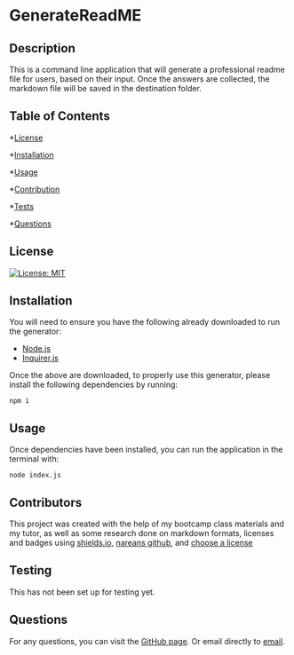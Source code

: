 # GenerateReadME

## Description

This is a command line application that will generate a professional readme file for users, based on their input. Once the answers are collected, the markdown file will be saved in the destination folder.

 ## Table of Contents

  *[License](#license)

  *[Installation](#installation)

  *[Usage](#usage)

  *[Contribution](#contribution)

  *[Tests](#tests)

  *[Questions](#questions)

## License

[![License: MIT](https://img.shields.io/badge/License-MIT-yellow?style=plastic.svg)](https://opensource.org/licenses/MIT)

## Installation

You will need to ensure you have the following already downloaded to run the generator:

* [Node.js](https://nodejs.org/)
* [Inquirer.js](https://www.npmjs.com/package/inquirer)

Once the above are downloaded, to properly use this generator, please install the following dependencies by running:

`
npm i
`

## Usage

Once dependencies have been installed, you can run the application in the terminal with:

`
node index.js
`
## Contributors

This project was created with the help of my bootcamp class materials and my tutor, as well as some research done on markdown formats, licenses and badges using [shields.io](https://shields.io/category/license), [nareans github](https://naereen.github.io/badges/), and [choose a license](https://choosealicense.com/)

## Testing

This has not been set up for testing yet.

## Questions

For any questions, you can visit the [GitHub page](https://github.com/deck-jessica).
  Or email directly to [email](mailto:deck.jessica@gmail.com).